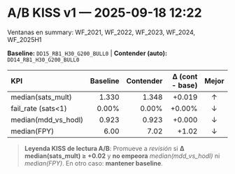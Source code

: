 # A/B KISS v1 — 2025-09-18 12:22
Ventanas en summary: WF_2021, WF_2022, WF_2023, WF_2024, WF_2025H1

**Baseline:** `DD15_RB1_H30_G200_BULL0`  |  **Contender (auto):** `DD14_RB1_H30_G200_BULL0`

| KPI | Baseline | Contender | Δ (cont - base) | Mejor |
|:----|---------:|----------:|---------------:|:------:|
| median(sats_mult) | 1.330 | 1.348 | +0.019 | ↑ |
| fail_rate (sats<1) | 0.00% | 0.00% | +0.00% | ↓ |
| median(mdd_vs_hodl) | 0.923 | 0.923 | +0.000 | ↓ |
| median(FPY) | 6.00 | 7.02 | +1.02 | ↓ |

> **Leyenda KISS de lectura A/B**:
> Promueve a *revisión* si **Δ median(sats_mult) ≥ +0.02** y **no empeora** *median(mdd_vs_hodl)* ni *median(FPY)*.
> En otro caso: **mantener baseline**.
